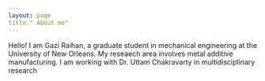 ```yaml
---
layout: page 
title:" About me"
---
```

Hello! I am Gazi Raihan, a graduate student in mechanical engineering at the University of New Orleans.
My reseaech area involves metal additive manufacturing. I am working with Dr. Uttam Chakravarty in multidisciplinary research
